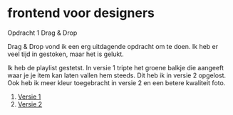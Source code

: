 # frontend voor designers

Opdracht 1      Drag & Drop

Drag & Drop vond ik een erg uitdagende opdracht om te doen.
Ik heb er veel tijd in gestoken, maar het is gelukt.

Ik heb de playlist gestetst.
In versie 1 tripte het groene balkje die aangeeft waar je je item kan laten vallen hem steeds.
Dit heb ik in versie 2 opgelost. Ook heb ik meer kleur toegebracht in versie 2 en een betere kwaliteit foto.

1. [Versie 1](https://esmeebarten.github.io/frontendvoordesigners/opdracht1/v1/)
2. [Versie 2](https://esmeebarten.github.io/frontendvoordesigners/opdracht1/v2/)

